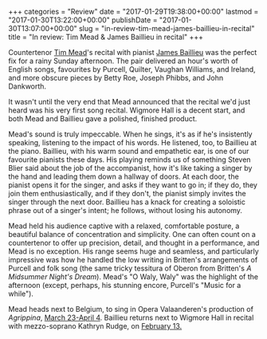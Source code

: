+++
categories = "Review"
date = "2017-01-29T19:38:00+00:00"
lastmod = "2017-01-30T13:22:00+00:00"
publishDate = "2017-01-30T13:07:00+00:00"
slug = "in-review-tim-mead-james-baillieu-in-recital"
title = "In review: Tim Mead &amp; James Baillieu in recital"
+++

Countertenor [Tim Mead](/scene/people/tim-mead/)'s recital with pianist [James Baillieu](/scene/people/james-baillieu/) was the perfect fix for a rainy Sunday afternoon. The pair delivered an hour's worth of English songs, favourites by Purcell, Quilter, Vaughan Williams, and Ireland, and more obscure pieces by Betty Roe, Joseph Phibbs, and John Dankworth.

It wasn't until the very end that Mead announced that the recital we'd just heard was his very first song recital. Wigmore Hall is a decent start, and both Mead and Baillieu gave a polished, finished product.

Mead's sound is truly impeccable. When he sings, it's as if he's insistently speaking, listening to the impact of his words. He listened, too, to Baillieu at the piano. Baillieu, with his warm sound and empathetic ear, is one of our favourite pianists these days. His playing reminds us of something Steven Blier said about the job of the accompanist, how it's like taking a singer by the hand and leading them down a hallway of doors. At each door, the pianist opens it for the singer, and asks if they want to go in; if they do, they join them enthusiastically, and if they don't, the pianist simply invites the singer through the next door. Baillieu has a knack for creating a soloistic phrase out of a singer's intent; he follows, without losing his autonomy.

Mead held his audience captive with a relaxed, comfortable posture, a beautiful balance of concentration and simplicity. One can often count on a countertenor to offer up precision, detail, and thought in a performance, and Mead is no exception. His range seems huge and seamless, and particularly impressive was how he handled the low writing in Britten's arrangements of Purcell and folk song (the same tricky tessitura of Oberon from Britten's *A Midsummer Night's Dream*). Mead's "O Waly, Waly" was the highlight of the afternoon (except, perhaps, his stunning encore, Purcell's "Music for a while").

Mead heads next to Belgium, to sing in Opera Valaanderen's production of *Agrippina*, [March 23-April 4](http://www.tim-mead.com/calendar/2017/3/23/handel-agrippina). Baillieu returns next to Wigmore Hall in recital with mezzo-soprano Kathryn Rudge, on [February 13.](https://wigmore-hall.org.uk/whats-on/kathryn-rudge-james-baillieu-gary-pomeroy-201702131300)
